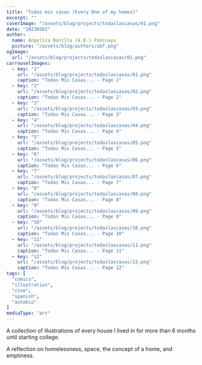 ```yaml
---
title: "Todas mis casas (Every One of my homes)"
excerpt: ""
coverImage: "/assets/blog/projects/todaslascasas/01.png"
date: "20230501"
author:
  name: Angelica Bonilla (A.B.) Fominaya
  picture: "/assets/blog/authors/abf.png"
ogImage:
  url: "/assets/blog/projects/todaslascasas/01.png"
carrouselImages:
  - key: "1"
    url: "/assets/blog/projects/todaslascasas/01.png"
    caption: "Todas Mis Casas... - Page 1"
  - key: "2"
    url: "/assets/blog/projects/todaslascasas/02.png"
    caption: "Todas Mis Casas... - Page 2"
  - key: "3"
    url: "/assets/blog/projects/todaslascasas/03.png"
    caption: "Todas Mis Casas... - Page 3"
  - key: "4"
    url: "/assets/blog/projects/todaslascasas/04.png"
    caption: "Todas Mis Casas... - Page 4"
  - key: "5"
    url: "/assets/blog/projects/todaslascasas/05.png"
    caption: "Todas Mis Casas... - Page 5"
  - key: "6"
    url: "/assets/blog/projects/todaslascasas/06.png"
    caption: "Todas Mis Casas... - Page 6"
  - key: "7"
    url: "/assets/blog/projects/todaslascasas/07.png"
    caption: "Todas Mis Casas... - Page 7"
  - key: "8"
    url: "/assets/blog/projects/todaslascasas/08.png"
    caption: "Todas Mis Casas... - Page 8"
  - key: "9"
    url: "/assets/blog/projects/todaslascasas/09.png"
    caption: "Todas Mis Casas... - Page 9"
  - key: "10"
    url: "/assets/blog/projects/todaslascasas/10.png"
    caption: "Todas Mis Casas... - Page 10"
  - key: "11"
    url: "/assets/blog/projects/todaslascasas/11.png"
    caption: "Todas Mis Casas... - Page 11"
  - key: "12"
    url: "/assets/blog/projects/todaslascasas/12.png"
    caption: "Todas Mis Casas... - Page 12"
tags: [
  "comics",
  "illustration",
  "zine",
  "spanish",
  "autobio"
]
mediaType: "art"
---
```

A collection of illustrations of every house I lived in for more than 6 months until starting college.

A reflection on homelessness, space, the concept of a home, and emptiness.